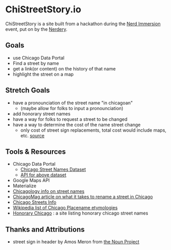 # ChiStreetStory.io

ChiStreetStory is a site built from a hackathon during the [Nerd Immersion]() event, put on by the [Nerdery]().

## Goals

- use Chicago Data Portal
- Find a street by name
- get a link(or content) on the history of that name
- highlight the street on a map

## Stretch Goals

- have a pronounciation of the street name "in chicagoan"
  - (maybe allow for folks to input a pronounciation)
- add honorary street names
- have a way for folks to request a street to be changed
- have a way to determine the cost of the name street change
  - only cost of street sign replacements, total cost would include maps, etc. [source](http://www.chicagomag.com/Chicago-Magazine/The-312/September-2013/Chicago-Street-Names/)

## Tools & Resources
  - Chicago Data Portal
    - [Chicago Street Names Dataset](https://data.cityofchicago.org/Transportation/Chicago-Street-Names/i6bp-fvbx/data)
    - [API for above dataset](https://dev.socrata.com/foundry/data.cityofchicago.org/pasq-g8mx)
  - Google Maps API
  - Materialize
  - [Chicagology info on street names](https://chicagology.com/chicagostreets/streetnames/)
  - [ChicagoMag article on what it takes to rename a street in Chicago](http://www.chicagomag.com/Chicago-Magazine/The-312/September-2013/Chicago-Street-Names/)
  - [Chicago Streets Info](http://www.chsmedia.org/househistory/nameChanges/start.pdf)
  - [Wikipedia list of Chicago Placename etymologies](https://en.wikipedia.org/wiki/List_of_Chicago_placename_etymologies)
  - [Honorary Chicago](http://www.honorarychicago.com/frequently-asked-questions-faq) : a site listing honorary chicago street names

  ## Thanks and Attributions
   - street sign in header by Amos Meron from [the Noun Project](https://thenounproject.com/term/street-sign/28140/)
